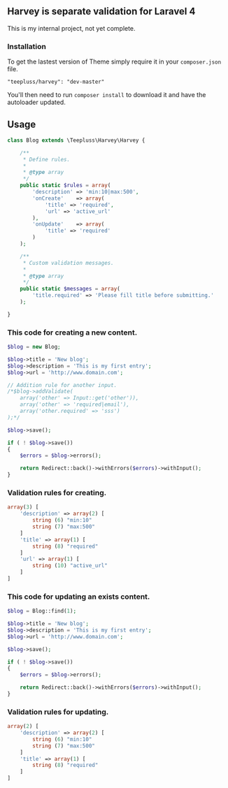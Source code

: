 ## Harvey is separate validation for Laravel 4

This is my internal project, not yet complete.

### Installation

To get the lastest version of Theme simply require it in your `composer.json` file.

~~~
"teepluss/harvey": "dev-master"
~~~

You'll then need to run `composer install` to download it and have the autoloader updated.

## Usage

~~~php
class Blog extends \Teepluss\Harvey\Harvey {

    /**
     * Define rules.
     *
     * @type array
     */
    public static $rules = array(
        'description' => 'min:10|max:500',
        'onCreate'    => array(
            'title' => 'required',
            'url' => 'active_url'
        ),
        'onUpdate'    => array(
            'title' => 'required'
        )
    );

    /**
     * Custom validation messages.
     *
     * @type array
     */
    public static $messages = array(
        'title.required' => 'Please fill title before submitting.'
    );

}
~~~

### This code for creating a new content.

~~~php
$blog = new Blog;

$blog->title = 'New blog';
$blog->description = 'This is my first entry';
$blog->url = 'http://www.domain.com';

// Addition rule for another input.
/*$blog->addValidate(
    array('other' => Input::get('other')),
    array('other' => 'required|email'),
    array('other.required' => 'sss')
);*/

$blog->save();

if ( ! $blog->save())
{
    $errors = $blog->errors();

    return Redirect::back()->withErrors($errors)->withInput();
}
~~~

### Validation rules for creating.

~~~php
array(3) [
    'description' => array(2) [
        string (6) "min:10"
        string (7) "max:500"
    ]
    'title' => array(1) [
        string (8) "required"
    ]
    'url' => array(1) [
        string (10) "active_url"
    ]
]
~~~

### This code for updating an exists content.

~~~php
$blog = Blog::find(1);

$blog->title = 'New blog';
$blog->description = 'This is my first entry';
$blog->url = 'http://www.domain.com';

$blog->save();

if ( ! $blog->save())
{
    $errors = $blog->errors();

    return Redirect::back()->withErrors($errors)->withInput();
}
~~~

### Validation rules for updating.

~~~php
array(2) [
    'description' => array(2) [
        string (6) "min:10"
        string (7) "max:500"
    ]
    'title' => array(1) [
        string (8) "required"
    ]
]
~~~